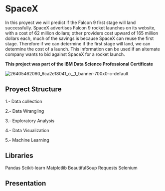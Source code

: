 # SpaceX

In this proyect we will predict if the Falcon 9 first stage will land successfully. SpaceX advertises Falcon 9 rocket launches on its website, with a cost of 62 million dollars; other providers cost upward of 165 million dollars each, much of the savings is because SpaceX can reuse the first stage. Therefore if we can determine if the first stage will land, we can determine the cost of a launch. This information can be used if an alternate company wants to bid against SpaceX for a rocket launch.

**This project was part of the IBM Data Science Professional Certificate**

![26405462060_6ca2e18041_o__1_banner-700x0-c-default](https://user-images.githubusercontent.com/78560278/195704852-532832ce-794d-45a5-adaf-0557237220c9.jpg)

## Proyect Structure

1.- Data collection

2.- Data Wrangling

3.- Exploratory Analysis

4.- Data Visualization

5.- Machine Learning

## Libraries

Pandas
Scikit-learn
Matplotlib
BeautifulSoup
Requests
Selenium

## Presentation
